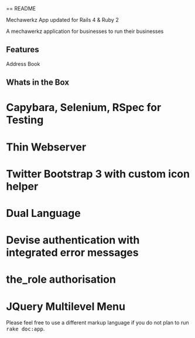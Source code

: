 == README

Mechawerkz App updated for Rails 4 & Ruby 2

A mechawerkz application for businesses to run their businesses

Features
---------
Address Book

Whats in the Box
---------------- 
# Capybara, Selenium, RSpec for Testing
# Thin Webserver
# Twitter Bootstrap 3 with custom icon helper
# Dual Language
# Devise authentication with integrated error messages
# the_role authorisation
# JQuery Multilevel Menu



Please feel free to use a different markup language if you do not plan to run
<tt>rake doc:app</tt>.
